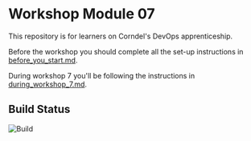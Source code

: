 # Workshop Module 07

This repository is for learners on Corndel's DevOps apprenticeship.

Before the workshop you should complete all the set-up instructions in [before_you_start.md](./before_you_start.md).

During workshop 7 you'll be following the instructions in [during_workshop_7.md](./during_workshop_7.md).

## Build Status
![Build](https://github.com/fran-man/DevOps-Course-Workshop-Module-07-Learners/workflows/Mod7CI/badge.svg)